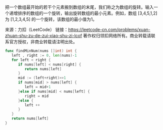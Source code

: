 把一个数组最开始的若干个元素搬到数组的末尾，我们称之为数组的旋转。输入一个递增排序的数组的一个旋转，输出旋转数组的最小元素。例如，数组 [3,4,5,1,2] 为 [1,2,3,4,5] 的一个旋转，该数组的最小值为1。 

来源：力扣（LeetCode）
链接：https://leetcode-cn.com/problems/xuan-zhuan-shu-zu-de-zui-xiao-shu-zi-lcof
著作权归领扣网络所有。商业转载请联系官方授权，非商业转载请注明出处。



```go
func findMinNum(nums []int) int {
   left , right := 0, len(nums)-1
   for left < right {
      if nums[left] < nums[right] {
         return nums[left]
      }
      mid := (left+right)>>1
      if nums[mid] > nums[left] {
         left = mid+1
      }else if nums[mid] < nums[left] {
         right = mid 
      }else {
         left ++ 
      }
   }
   return nums[left]
}
```